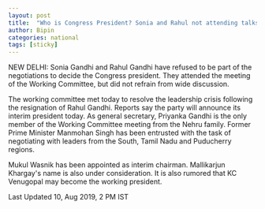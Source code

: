 ```yaml
---
layout: post
title:  "Who is Congress President? Sonia and Rahul not attending talks"
author: Bipin
categories: national
tags: [sticky]
---
```

NEW DELHI: Sonia Gandhi and Rahul Gandhi have refused to be part of the negotiations to decide the Congress president. They attended the meeting of the Working Committee, but did not refrain from wide discussion. 

The working committee met today to resolve the leadership crisis following the resignation of Rahul Gandhi. Reports say the party will announce its interim president today. As general secretary, Priyanka Gandhi is the only member of the Working Committee meeting from the Nehru family. Former Prime Minister Manmohan Singh has been entrusted with the task of negotiating with leaders from the South, Tamil Nadu and Puducherry regions.
 
Mukul Wasnik has been appointed as interim chairman. Mallikarjun Khargay's name is also under consideration. It is also rumored that KC Venugopal may become the working president. 




Last Updated 10, Aug 2019, 2 PM IST 